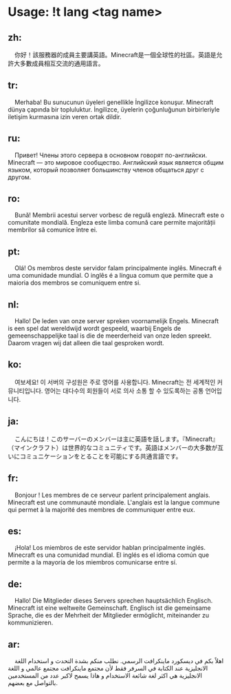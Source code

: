 # Usage: !t lang \<tag name\>
## zh:  
&nbsp;&nbsp;&nbsp;&nbsp;你好！該服務器的成員主要講英語。Minecraft是一個全球性的社區。英語是允許大多數成員相互交流的通用語言。  
  
## tr:  
&nbsp;&nbsp;&nbsp;&nbsp;Merhaba! Bu sunucunun üyeleri genellikle İngilizce konuşur. Minecraft dünya çapında bir topluluktur. İngilizce, üyelerin çoğunluğunun birbirleriyle iletişim kurmasına izin veren ortak dildir.  
  
## ru:  
&nbsp;&nbsp;&nbsp;&nbsp;Привет! Члены этого сервера в основном говорят по-английски. Minecraft — это мировое сообщество. Английский язык является общим языком, который позволяет большинству членов общаться друг с другом.  
  
## ro:  
&nbsp;&nbsp;&nbsp;&nbsp;Bună! Membrii acestui server vorbesc de regulă engleză. Minecraft este o comunitate mondială. Engleza este limba comună care permite majorității membrilor să comunice între ei.  
  
## pt:  
&nbsp;&nbsp;&nbsp;&nbsp;Olá! Os membros deste servidor falam principalmente inglês. Minecraft é uma comunidade mundial. O inglês é a língua comum que permite que a maioria dos membros se comuniquem entre si.  
  
## nl:  
&nbsp;&nbsp;&nbsp;&nbsp;Hallo! De leden van onze server spreken voornamelijk Engels. Minecraft is een spel dat wereldwijd wordt gespeeld, waarbij Engels de gemeenschappelijke taal is die de meerderheid van onze leden spreekt. Daarom vragen wij dat alleen die taal gesproken wordt.  
  
## ko:  
&nbsp;&nbsp;&nbsp;&nbsp;여보세요! 이 서버의 구성원은 주로 영어를 사용합니다. Minecraft는 전 세계적인 커뮤니티입니다. 영어는 대다수의 회원들이 서로 의사 소통 할 수 있도록하는 공통 언어입니다.  
  
## ja:  
&nbsp;&nbsp;&nbsp;&nbsp;こんにちは！このサーバーのメンバーは主に英語を話します。『Minecraft』（マインクラフト）は世界的なコミュニティです。英語はメンバーの大多数が互いにコミュニケーションをとることを可能にする共通言語です。  
  
## fr:  
&nbsp;&nbsp;&nbsp;&nbsp;Bonjour ! Les membres de ce serveur parlent principalement anglais. Minecraft est une communauté mondiale. L'anglais est la langue commune qui permet à la majorité des membres de communiquer entre eux.  
  
## es:  
&nbsp;&nbsp;&nbsp;&nbsp;¡Hola! Los miembros de este servidor hablan principalmente inglés. Minecraft es una comunidad mundial. El inglés es el idioma común que permite a la mayoría de los miembros comunicarse entre sí.  
  
## de:  
&nbsp;&nbsp;&nbsp;&nbsp;Hallo! Die Mitglieder dieses Servers sprechen hauptsächlich Englisch. Minecraft ist eine weltweite Gemeinschaft. Englisch ist die gemeinsame Sprache, die es der Mehrheit der Mitglieder ermöglicht, miteinander zu kommunizieren.  
  
## ar:  
&nbsp;&nbsp;&nbsp;&nbsp;اهلاً بكم في ديسكورد ماينكرافت الرسمي. نطلب منكم بشدة التحدث و استخدام اللغة الانجليزية عند الكتابة في السرفر فقط لأن مجتمع ماينكرافت مجتمع عالمي و اللغة الانجليزية هي اكثر لغة شائعة الاستخدام و هاذا يسمح لاكبر عدد من المستخدمين بالتواصل مع بعضهم.  
